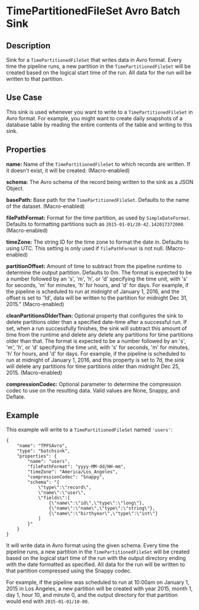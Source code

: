 # TimePartitionedFileSet Avro Batch Sink


Description
-----------
Sink for a ``TimePartitionedFileSet`` that writes data in Avro format.
Every time the pipeline runs, a new partition in the ``TimePartitionedFileSet``
will be created based on the logical start time of the run.
All data for the run will be written to that partition.


Use Case
--------
This sink is used whenever you want to write to a ``TimePartitionedFileSet`` in Avro format.
For example, you might want to create daily snapshots of a database table by reading
the entire contents of the table and writing to this sink.


Properties
----------
**name:** Name of the ``TimePartitionedFileSet`` to which records are written.
If it doesn't exist, it will be created. (Macro-enabled)

**schema:** The Avro schema of the record being written to the sink as a JSON Object.

**basePath:** Base path for the ``TimePartitionedFileSet``. Defaults to the name of the dataset. (Macro-enabled)

**filePathFormat:** Format for the time partition, as used by ``SimpleDateFormat``.
Defaults to formatting partitions such as ``2015-01-01/20-42.142017372000``. (Macro-enabled)

**timeZone:** The string ID for the time zone to format the date in. Defaults to using UTC.
This setting is only used if ``filePathFormat`` is not null. (Macro-enabled)

**partitionOffset:** Amount of time to subtract from the pipeline runtime to determine the output partition. Defaults to 0m.
The format is expected to be a number followed by an 's', 'm', 'h', or 'd' specifying the time unit,
with 's' for seconds, 'm' for minutes, 'h' for hours, and 'd' for days.
For example, if the pipeline is scheduled to run at midnight of January 1, 2016,
and the offset is set to '1d', data will be written to the partition for midnight Dec 31, 2015." (Macro-enabled)

**cleanPartitionsOlderThan:** Optional property that configures the sink to delete partitions older than a specified date-time after a successful run.
If set, when a run successfully finishes, the sink will subtract this amount of time from the runtime and delete any delete any partitions for time partitions older than that.
The format is expected to be a number followed by an 's', 'm', 'h', or 'd' specifying the time unit, with 's' for seconds,
'm' for minutes, 'h' for hours, and 'd' for days. For example, if the pipeline is scheduled to run at midnight of January 1, 2016,
and this property is set to 7d, the sink will delete any partitions for time partitions older than midnight Dec 25, 2015. (Macro-enabled)

**compressionCodec:** Optional parameter to determine the compression codec to use on the resulting data. 
Valid values are None, Snappy, and Deflate.

Example
-------
This example will write to a ``TimePartitionedFileSet`` named ``'users'``:

    {
        "name": "TPFSAvro",
        "type": "batchsink",
        "properties": {
            "name": "users",
            "filePathFormat": "yyyy-MM-dd/HH-mm",
            "timeZone": "America/Los_Angeles",
            "compressionCodec": "Snappy",
            "schema": "{
                \"type\":\"record\",
                \"name\":\"user\",
                \"fields\":[
                    {\"name\":\"id\",\"type\":\"long\"},
                    {\"name\":\"name\",\"type\":\"string\"},
                    {\"name\":\"birthyear\",\"type\":\"int\"}
                ]
            }"
        }
    }

It will write data in Avro format using the given schema. Every time the pipeline runs, a
new partition in the ``TimePartitionedFileSet`` will be created based on the logical start
time of the run with the output directory ending with the date formatted as specified. All
data for the run will be written to that partition compressed using the Snappy codec.

For example, if the pipeline was scheduled to run at 10:00am on January 1, 2015 in Los
Angeles, a new partition will be created with year 2015, month 1, day 1, hour 10, and
minute 0, and the output directory for that partition would end with ``2015-01-01/10-00``.